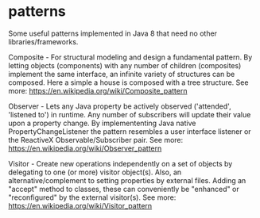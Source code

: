 # patterns

Some useful patterns implemented in Java 8 that need no other libraries/frameworks.

Composite - For structural modeling and design a fundamental pattern. By letting objects (components) with any number of children (composites) implement the same interface, an infinite variety of structures can be composed. Here a simple a house is composed with a tree structure. See more: https://en.wikipedia.org/wiki/Composite_pattern

Observer - Lets any Java property be actively observed ('attended', 'listened to') in runtime. Any number of subscribers will update their value upon a property change. By implemententing Java native PropertyChangeListener the pattern resembles a user interface listener or the ReactiveX Observable/Subscriber pair. See more: https://en.wikipedia.org/wiki/Observer_pattern

Visitor - Create new operations independently on a set of objects by delegating to one (or more) visitor object(s). Also, an alternative/complement to setting properties by external files. Adding an "accept" method to classes, these can conveniently be "enhanced" or "reconfigured" by the external visitor(s). See more: https://en.wikipedia.org/wiki/Visitor_pattern
